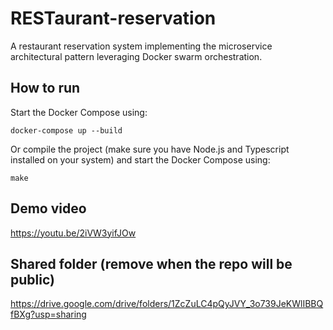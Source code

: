 # RESTaurant-reservation
A restaurant reservation system implementing the microservice architectural pattern leveraging Docker swarm orchestration.

## How to run

Start the Docker Compose using:

```
docker-compose up --build
```

Or compile the project (make sure you have Node.js and Typescript installed on your system) and start the Docker Compose using:

```
make
```

## Demo video
https://youtu.be/2iVW3yifJOw

## Shared folder (remove when the repo will be public)
https://drive.google.com/drive/folders/1ZcZuLC4pQyJVY_3o739JeKWlIBBQfBXg?usp=sharing
